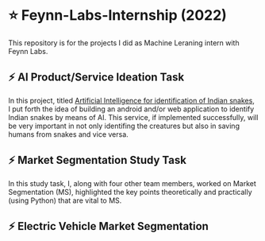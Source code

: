 # :star: Feynn-Labs-Internship (2022)
This repository is for the projects I did as Machine Leraning intern with Feynn Labs.

## :zap: AI Product/Service Ideation Task
In this project, titled [Artificial Intelligence for identification of Indian snakes](#artificial-intelligence-for-identification-of-indian-snakes), I put forth the idea of building an android and/or web application to identify Indian snakes by means of AI. This service, if implemented successfully, will be very important in not only identifing the creatures but also in saving humans from snakes and vice versa.

## :zap: Market Segmentation Study Task
In this study task, I, along with four other team members, worked on Market Segmentation (MS), highlighted the key points theoretically and practically (using Python) that are vital to MS. 

## :zap: Electric Vehicle Market Segmentation
